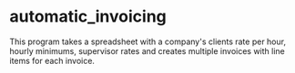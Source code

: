 # automatic_invoicing
This program takes a spreadsheet with a company's clients rate per hour, hourly minimums, supervisor rates and  creates multiple invoices with line items for each invoice.
